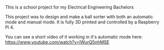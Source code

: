 This is a school project for my Electrical Engineering Bachelors

This project was to design and make a ball sorter with both an automatic mode and manual mode.
It is fully 3D printed and controlled by a Raspberry Pi 4.

You can see a short video of it working in it's automatic mode here: https://www.youtube.com/watch?v=IWurQ5nhMSE
